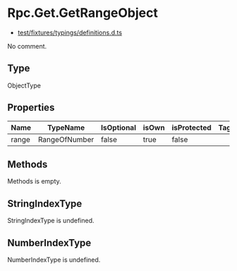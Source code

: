 # Rpc.Get.GetRangeObject

* [test/fixtures/typings/definitions.d.ts](/test/fixtures/typings/definitions.d.ts#L80)

No comment.

## Type

ObjectType

## Properties

Name|TypeName|IsOptional|isOwn|isProtected|Tags|Comment
---|---|---|---|---|---|---
range|RangeOfNumber|false|true|false||

## Methods

Methods is empty.

## StringIndexType

StringIndexType is undefined.

## NumberIndexType

NumberIndexType is undefined.
